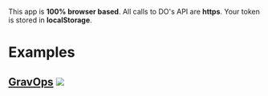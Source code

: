 This app is **100% browser based**. All calls to DO's API are **https**. Your token is stored in **localStorage**.

# Examples

## [GravOps](https://github.com/howardroark/gravops) [![](http://do-it.surge.sh/do-it.svg)](http://do-it.surge.sh/howardroark/gravops) 
